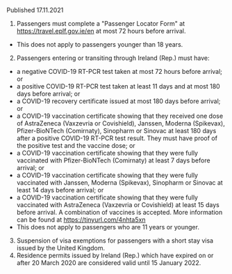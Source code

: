 Published 17.11.2021
1. Passengers must complete a "Passenger Locator Form" at <a href="https://travel.eplf.gov.ie/en">https://travel.eplf.gov.ie/en</a> at most 72 hours before arrival.
- This does not apply to passengers younger than 18 years.
2. Passengers entering or transiting through Ireland (Rep.) must have:
- a negative COVID-19 RT-PCR test taken at most 72 hours before arrival; or
- a positive COVID-19 RT-PCR test taken at least 11 days and at most 180 days before arrival; or
- a COVID-19 recovery certificate issued at most 180 days before arrival; or
- a COVID-19 vaccination certificate showing that they received one dose of AstraZeneca (Vaxzevria or Covishield), Janssen, Moderna (Spikevax), Pfizer-BioNTech (Comirnaty), Sinopharm or Sinovac at least 180 days after a positive COVID-19 RT-PCR test result. They must have proof of the positive test and the vaccine dose; or
- a COVID-19 vaccination certificate showing that they were fully vaccinated with Pfizer-BioNTech (Comirnaty) at least 7 days before arrival; or
- a COVID-19 vaccination certificate showing that they were fully vaccinated with Janssen, Moderna (Spikevax), Sinopharm or Sinovac at least 14 days before arrival; or
- a COVID-19 vaccination certificate showing that they were fully vaccinated with AstraZeneca (Vaxzevria or Covishield) at least 15 days before arrival. A combination of vaccines is accepted.
More information can be found at <a href="https://tinyurl.com/4nhta5xn">https://tinyurl.com/4nhta5xn</a>
- This does not apply to passengers who are 11 years or younger.
3. Suspension of visa exemptions for passengers with a short stay visa issued by the United Kingdom.
4. Residence permits issued by Ireland (Rep.) which have expired on or after 20 March 2020 are considered valid until 15 January 2022.